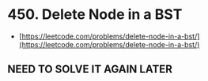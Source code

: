 # 450. Delete Node in a BST

- [https://leetcode.com/problems/delete-node-in-a-bst/](https://leetcode.com/problems/delete-node-in-a-bst/)

## NEED TO SOLVE IT AGAIN LATER
